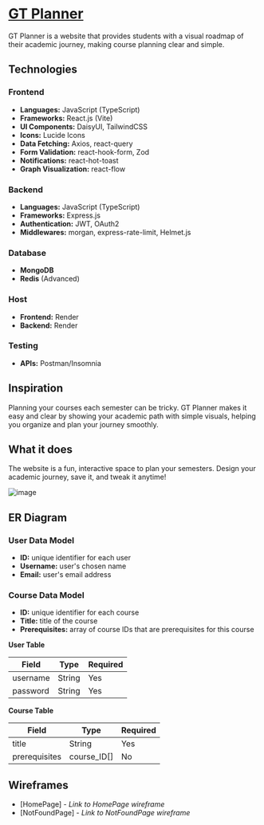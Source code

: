 # [GT Planner](https://gt-planner.onrender.com/)

GT Planner is a website that provides students with a visual roadmap of their academic journey, making course planning clear and simple.

## Technologies

### Frontend

- **Languages:** JavaScript (TypeScript)
- **Frameworks:** React.js (Vite)
- **UI Components:** DaisyUI, TailwindCSS
- **Icons:** Lucide Icons
- **Data Fetching:** Axios, react-query
- **Form Validation:** react-hook-form, Zod
- **Notifications:** react-hot-toast
- **Graph Visualization:** react-flow

### Backend

- **Languages:** JavaScript (TypeScript)
- **Frameworks:** Express.js
- **Authentication:** JWT, OAuth2
- **Middlewares:** morgan, express-rate-limit, Helmet.js

### Database

- **MongoDB**
- **Redis** (Advanced)

### Host

- **Frontend:** Render
- **Backend:** Render

### Testing

- **APIs:** Postman/Insomnia

## Inspiration

Planning your courses each semester can be tricky. GT Planner makes it easy and clear by showing your academic path with simple visuals, helping you organize and plan your journey smoothly.

## What it does

The website is a fun, interactive space to plan your semesters. Design your academic journey, save it, and tweak it anytime!

![image](https://github.com/duc-beluga/gt-planner/assets/98554622/349dcf78-f09c-42ef-99aa-db33af597670)


## ER Diagram

### User Data Model

- **ID:** unique identifier for each user
- **Username:** user's chosen name
- **Email:** user's email address

### Course Data Model

- **ID:** unique identifier for each course
- **Title:** title of the course
- **Prerequisites:** array of course IDs that are prerequisites for this course

**User Table**

| Field    | Type   | Required |
|----------|--------|----------|
| username | String | Yes      |
| password | String | Yes      |

**Course Table**

| Field         | Type         | Required |
|---------------|--------------|----------|
| title         | String       | Yes      |
| prerequisites | course_ID[] | No       |

## Wireframes

- [HomePage] - _Link to HomePage wireframe_
- [NotFoundPage] - _Link to NotFoundPage wireframe_

